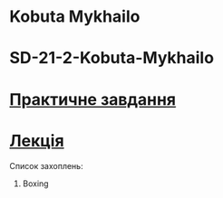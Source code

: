 # Kobuta Mykhailo
# SD-21-2-Kobuta-Mykhailo
# [Практичне завдання](https://docs.google.com/document/d/17BG2XxsVBrexh-nliiu6cszA3wmBdJ-QgQXO-_JAvyM/edit)
# [Лекція](https://docs.google.com/presentation/d/1wrL6qwqrvskpCsNQh2Ke40_pjJfm_iZgchh2b4yp-uU/edit#slide=id.g2ac3ede9b72_0_10)
Список захоплень:
1. Boxing
